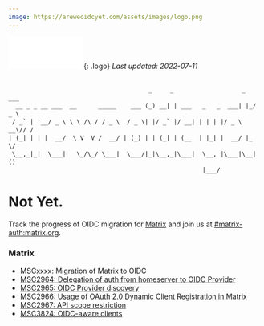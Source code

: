 ```yaml
---
image: https://areweoidcyet.com/assets/images/logo.png
---
```

[![Matrix](/assets/images/matrix-logo-white.svg)](https://matrix.org){: .logo} _Last updated: 2022-07-11_

```

                                       _     _                   _   ___ 
  __ _ _ __ ___  __      _____    ___ (_) __| | ___   _   _  ___| |_/ _ \
 / _` | '__/ _ \ \ \ /\ / / _ \  / _ \| |/ _` |/ __| | | | |/ _ \ __\// /
| (_| | | |  __/  \ V  V /  __/ | (_) | | (_| | (__  | |_| |  __/ |_  \/ 
 \__,_|_|  \___|   \_/\_/ \___|  \___/|_|\__,_|\___|  \__, |\___|\__| () 
                                                      |___/              
```

# Not Yet.


Track the progress of OIDC migration for [Matrix](https://matrix.org) and join us at [#matrix-auth:matrix.org](https://matrix.to/#/#matrix-auth:matrix.org).

### Matrix

- MSCxxxx: Migration of Matrix to OIDC
- [MSC2964: Delegation of auth from homeserver to OIDC Provider](https://github.com/matrix-org/matrix-spec-proposals/pull/2964)
- [MSC2965: OIDC Provider discovery](https://github.com/matrix-org/matrix-spec-proposals/pull/2965)
- [MSC2966: Usage of OAuth 2.0 Dynamic Client Registration in Matrix](https://github.com/matrix-org/matrix-spec-proposals/pull/2966)
- [MSC2967: API scope restriction](https://github.com/matrix-org/matrix-spec-proposals/pull/2967)
- [MSC3824: OIDC-aware clients](https://github.com/matrix-org/matrix-spec-proposals/pull/3824)

<!-- ### Homeservers

### Clients

### OIDC Providers -->
